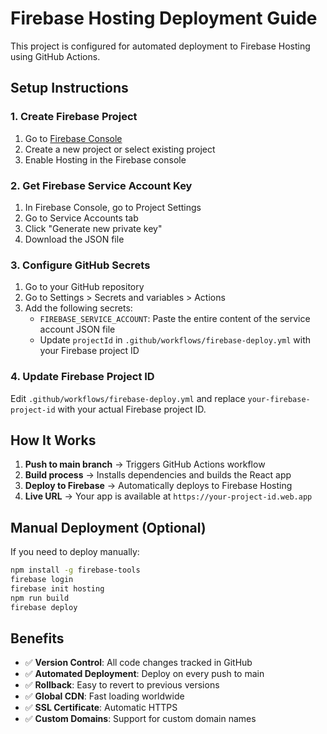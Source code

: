 # Firebase Hosting Deployment Guide

This project is configured for automated deployment to Firebase Hosting using GitHub Actions.

## Setup Instructions

### 1. Create Firebase Project
1. Go to [Firebase Console](https://console.firebase.google.com/)
2. Create a new project or select existing project
3. Enable Hosting in the Firebase console

### 2. Get Firebase Service Account Key
1. In Firebase Console, go to Project Settings
2. Go to Service Accounts tab
3. Click "Generate new private key"
4. Download the JSON file

### 3. Configure GitHub Secrets
1. Go to your GitHub repository
2. Go to Settings > Secrets and variables > Actions
3. Add the following secrets:
   - `FIREBASE_SERVICE_ACCOUNT`: Paste the entire content of the service account JSON file
   - Update `projectId` in `.github/workflows/firebase-deploy.yml` with your Firebase project ID

### 4. Update Firebase Project ID
Edit `.github/workflows/firebase-deploy.yml` and replace `your-firebase-project-id` with your actual Firebase project ID.

## How It Works

1. **Push to main branch** → Triggers GitHub Actions workflow
2. **Build process** → Installs dependencies and builds the React app
3. **Deploy to Firebase** → Automatically deploys to Firebase Hosting
4. **Live URL** → Your app is available at `https://your-project-id.web.app`

## Manual Deployment (Optional)

If you need to deploy manually:
```bash
npm install -g firebase-tools
firebase login
firebase init hosting
npm run build
firebase deploy
```

## Benefits

- ✅ **Version Control**: All code changes tracked in GitHub
- ✅ **Automated Deployment**: Deploy on every push to main
- ✅ **Rollback**: Easy to revert to previous versions
- ✅ **Global CDN**: Fast loading worldwide
- ✅ **SSL Certificate**: Automatic HTTPS
- ✅ **Custom Domains**: Support for custom domain names 